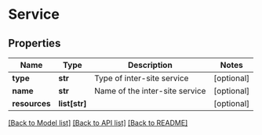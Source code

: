 # Service

## Properties
Name | Type | Description | Notes
------------ | ------------- | ------------- | -------------
**type** | **str** | Type of inter-site service | [optional] 
**name** | **str** | Name of the inter-site service | [optional] 
**resources** | **list[str]** |  | [optional] 

[[Back to Model list]](../README.md#documentation-for-models) [[Back to API list]](../README.md#documentation-for-api-endpoints) [[Back to README]](../README.md)


